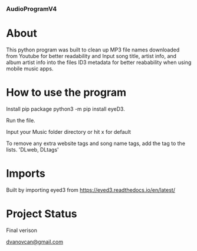    ### AudioProgramV4

# About
This python program was built to clean up MP3 file names downloaded from Youtube for better readability and Input song title, artist info, and album artist info into the files ID3 metadata for better reabability when using mobile music apps.

# How to use the program
Install pip package   python3 -m pip install eyeD3. 

Run the file. 

Input your Music folder directory or hit x for default 

To remove any extra website tags and song name tags, add the tag to the lists. 'DLweb, DLtags'

# Imports
Built by importing eyed3 from https://eyed3.readthedocs.io/en/latest/


# Project Status
Final verison

dvanovcan@gmail.com

